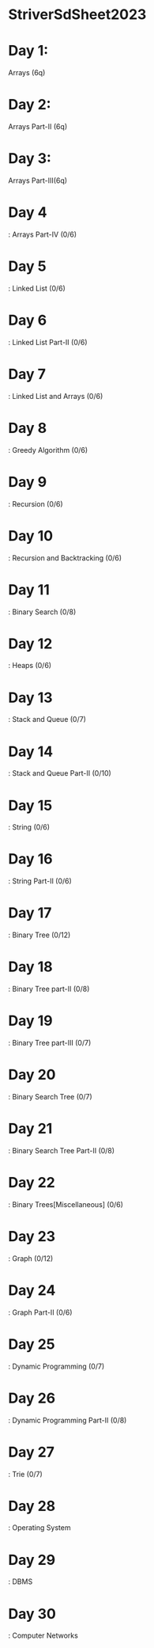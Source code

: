 # StriverSdSheet2023
# Day 1:
  Arrays (6q)
# Day 2:
Arrays Part-II (6q)
# Day 3: 
Arrays Part-III(6q)
# Day 4
: Arrays Part-IV
(0/6)
# Day 5
: Linked List
(0/6)
# Day 6
: Linked List Part-II
(0/6)
# Day 7
: Linked List and Arrays
(0/6)
# Day 8
: Greedy Algorithm
(0/6)
# Day 9
: Recursion
(0/6)
# Day 10
: Recursion and Backtracking
(0/6)
# Day 11
: Binary Search
(0/8)
# Day 12
: Heaps
(0/6)
# Day 13
: Stack and Queue
(0/7)
# Day 14
: Stack and Queue Part-II
(0/10)
# Day 15
: String
(0/6)
# Day 16
: String Part-II
(0/6)
# Day 17
: Binary Tree
(0/12)
# Day 18
: Binary Tree part-II
(0/8)
# Day 19
: Binary Tree part-III
(0/7)
# Day 20
: Binary Search Tree
(0/7)
# Day 21
: Binary Search Tree Part-II
(0/8)
# Day 22
: Binary Trees[Miscellaneous]
(0/6)
# Day 23
: Graph
(0/12)
# Day 24
: Graph Part-II
(0/6)
# Day 25
: Dynamic Programming
(0/7)
# Day 26
: Dynamic Programming Part-II
(0/8)
# Day 27
: Trie
(0/7)
# Day 28
: Operating System
# Day 29
: DBMS
# Day 30
: Computer Networks

